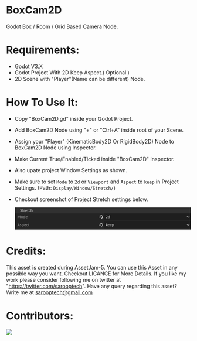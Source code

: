 # BoxCam2D
Godot Box / Room / Grid Based Camera Node.

# Requirements:
* Godot V3.X
* Godot Project With 2D Keep Aspect.( Optional )
* 2D Scene with "Player"(Name can be different) Node.

# How To Use It:
* Copy "BoxCam2D.gd" inside your Godot Project.
* Add BoxCam2D Node using "+" or "Ctrl+A" inside root of your Scene.
* Assign your "Player" (KinematicBody2D Or RigidBody2D) Node to BoxCam2D Node using Inspector.
* Make Current True/Enabled/Ticked inside "BoxCam2D" Inspector.
* Also upate project Window Settings as shown.
* Make sure to set `Mode` to `2d` or `Viewport` and `Aspect` to `keep` in Project Settings. (Path: `Display/Window/Stretch/`)
* Checkout screenshot of Project Stretch settings below.

  ![window settings](img/window_settings.png)


# Credits:
This asset is created during AssetJam-5. You can use this Asset in any possible way you want.
Checkout LICANCE for More Details.
If you like my work please consider following me on twitter at "https://twitter.com/sarooptech".
Have any query regarding this asset? Write me at sarooptech@gmail.com

# Contributors:

<a href="https://github.com/samdaiya/BoxCam2D/graphs/contributors">
  <img src="https://contrib.rocks/image?repo=samdaiya/BoxCam2D"/>
</a>
